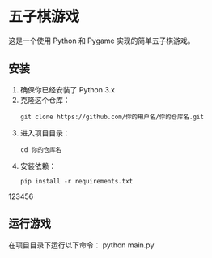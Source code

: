 # 五子棋游戏

这是一个使用 Python 和 Pygame 实现的简单五子棋游戏。

## 安装

1. 确保你已经安装了 Python 3.x
2. 克隆这个仓库：
   ```
   git clone https://github.com/你的用户名/你的仓库名.git
   ```
3. 进入项目目录：
   ```
   cd 你的仓库名
   ```
4. 安装依赖：
   ```
   pip install -r requirements.txt
   ```
123456
## 运行游戏

在项目目录下运行以下命令：
python main.py